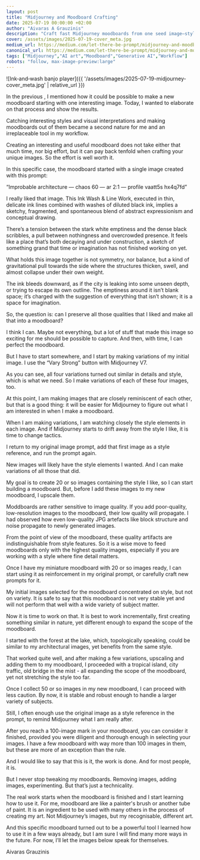 ```yaml
---
layout: post
title: "Midjourney and Moodboard Crafting"
date: 2025-07-19 00:00:00 +02:00
author: "Aivaras A Grauzinis"
description: "Craft fast Midjourney moodboards from one seed image—style, speed, consistency."
cover: /assets/images/2025-07-19-cover_meta.jpg
medium_url: https://medium.com/let-there-be-prompt/midjourney-and-moodboard-crafting-65008e87464e
canonical_url: https://medium.com/let-there-be-prompt/midjourney-and-moodboard-crafting-65008e87464e
tags: ["Midjourney","AI art","Moodboard","Generative AI","Workflow"]
robots: "follow, max-image-preview:large"
---
```

![Ink‑and‑wash banjo player]({{ '/assets/images/2025-07-19-midjourney-cover_meta.jpg' | relative_url }})

In the previous , I mentioned how it could be possible to make a new moodboard starting with one interesting image. Today, I wanted to elaborate on that process and show the results.

Catching interesting styles and visual interpretations and making moodboards out of them became a second nature for me and an irreplaceable tool in my workflow.

Creating an interesting and useful moodboard does not take either that much time, nor big effort, but it can pay back tenfold when crafting your unique images. So the effort is well worth it.

In this specific case, the moodboard started with a single image created with this prompt:

“Improbable architecture — chaos 60 — ar 2:1 — profile vaatt5s hx4q7fd”

I really liked that image. This Ink Wash & Line Work,  executed in thin, delicate ink lines combined with washes of diluted black ink, implies a sketchy, fragmented, and spontaneous blend of abstract expressionism and conceptual drawing.

There’s a tension between the stark white emptiness and the dense black scribbles, a pull between nothingness and overcrowded presence. It feels like a place that’s both decaying and under construction, a sketch of something grand that time or imagination has not finished working on yet.

What holds this image together is not symmetry, nor balance, but a kind of gravitational pull towards the side where the structures thicken, swell, and almost collapse under their own weight.

The ink bleeds downward, as if the city is leaking into some unseen depth, or trying to escape its own outline. The emptiness around it isn’t blank space; it’s charged with the suggestion of everything that isn’t shown; it is a space for imagination.

So, the question is: can I preserve all those qualities that I liked and make all that into a moodboard?

I think I can. Maybe not everything, but a lot of stuff that made this image so exciting for me should be possible to capture. And then, with time, I can perfect the moodboard.

But I have to start somewhere, and I start by making variations of my initial image. I use the “Vary Strong” button with Midjourney V7.

As you can see, all four variations turned out similar in details and style, which is what we need. So I make variations of each of these four images, too.

At this point, I am making images that are closely reminiscent of each other, but that is a good thing: it will be easier for Midjourney to figure out what I am interested in when I make a moodboard.

When I am making variations, I am watching closely the style elements in each image. And if Midjourney starts to drift away from the style I like, it is time to change tactics.

I return to my original image prompt, add that first image as a style reference, and run the prompt again.

New images will likely have the style elements I wanted. And I can make variations of all those that did.

My goal is to create 20 or so images containing the style I like, so I can start building a moodboard. But, before I add these images to my new moodboard, I upscale them.

Moddboards are rather sensitive to image quality. If you add poor-quality, low-resolution images to the moodboard, their low quality will propagate. I had observed how even low-quality JPG artefacts like block structure and noise propagate to newly generated images.

From the point of view of the moodboard, these quality artifacts are indistinguishable from style features. So it is a wise move to feed moodboards only with the highest quality images, especially if you are working with a style where fine detail matters.

Once I have my miniature moodboard with 20 or so images ready, I can start using it as reinforcement in my original prompt, or carefully craft new prompts for it.

My initial images selected for the moodboard concentrated on style, but not on variety. It is safe to say that this moodboard is not very stable yet and will not perform that well with a wide variety of subject matter.

Now it is time to work on that. It is best to work incrementally, first creating something similar in nature, yet different enough to expand the scope of the moodboard.

I started with the forest at the lake, which, topologically speaking, could be similar to my architectural images, yet benefits from the same style.

That worked quite well, and after making a few variations, upscaling and adding them to my moodboard, I proceeded with a tropical island, city traffic, old bridge in the mist - all expanding the scope of the moodboard, yet not stretching the style too far.

Once I collect 50 or so images in my new moodboard, I can proceed with less caution. By now, it is stable and robust enough to handle a larger variety of subjects.

Still, I often enough use the original image as a style reference in the prompt, to remind Midjourney what I am really after.

After you reach a 100-image mark in your moodboard, you can consider it finished, provided you were diligent and thorough enough in selecting your images. I have a few moodboard with way more than 100 images in them, but these are more of an exception than the rule.

And I would like to say that this is it, the work is done. And for most people, it is.

But I never stop tweaking my moodboards. Removing images, adding images, experimenting. But that’s just a technicality.

The real work starts when the moodboard is finished and I start learning how to use it. For me, moodboard are like a painter's brush or another tube of paint. It is an ingredient to be used with many others in the process of creating my art. Not Midjourney’s images, but my recognisable, different art.

And this specific moodboard turned out to be a powerful tool I learned how to use it in a few ways already, but I am sure I will find many more ways in the future. For now, I’ll let the images below speak for themselves.

Aivaras Grauzinis
